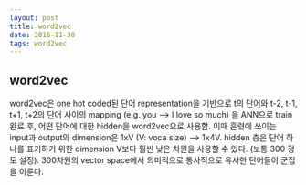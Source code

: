```yaml
---
layout: post
title: word2vec
date: 2016-11-30
tags: word2vec
---
```

word2vec
--
word2vec은 one hot coded된 단어 representation을 기반으로 t의 단어와 t-2, t-1, t+1, t+2의 단어 사이의 mapping (e.g. you --> I love so much) 을 ANN으로 train 완료 후, 어떤 단어에 대한 hidden을 word2vec으로 사용함. 이때 훈련에 쓰이는 input과 output의 dimension은 1xV (V: voca size) --> 1x4V. hidden 층은 단어 하나를 표기하기 위한 dimension V보다 훨씬 낮은 차원을 사용할 수 있다. (보통 300 정도 설정). 300차원의 vector space에서 의미적으로 통사적으로 유사한 단어들이 군집을 이룬다.
